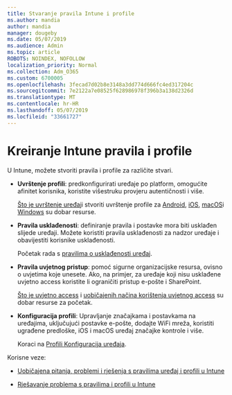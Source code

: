 ```yaml
---
title: Stvaranje pravila Intune i profile
ms.author: mandia
author: mandia
manager: dougeby
ms.date: 05/07/2019
ms.audience: Admin
ms.topic: article
ROBOTS: NOINDEX, NOFOLLOW
localization_priority: Normal
ms.collection: Adm_O365
ms.custom: 6700005
ms.openlocfilehash: 3fecad7d02b8e3148a3dd774d666fc4ed317204c
ms.sourcegitcommit: 7e2122a7e08525f628986978f396b3a138d2326d
ms.translationtype: MT
ms.contentlocale: hr-HR
ms.lasthandoff: 05/07/2019
ms.locfileid: "33661727"
---
```

# <a name="creating-intune-policy-and-profiles"></a>Kreiranje Intune pravila i profile

U Intune, možete stvoriti pravila i profile za različite stvari.

- **Uvrštenje profili**: predkonfigurirati uređaje po platform, omogućite afinitet korisnika, koristite višestruku provjeru autentičnosti i više. 

  [Što je uvrštenje uređaj](https://docs.microsoft.com/intune/device-enrollment)i stvoriti uvrštenje profile za [Android](https://docs.microsoft.com/intune/android-enroll), [iOS](https://docs.microsoft.com/intune/ios-enroll), [macOS](https://docs.microsoft.com/intune/macos-enroll)i [Windows](https://docs.microsoft.com/intune/windows-enrollment-methods) su dobar resurse.

- **Pravila usklađenosti**: definiranje pravila i postavke mora biti usklađen slijede uređaji. Možete koristiti pravila usklađenosti za nadzor uređaje i obavijestiti korisnike usklađenosti. 

  Početak rada s [pravilima o usklađenosti uređaj](https://docs.microsoft.com/intune/device-compliance-get-started).
- **Pravila uvjetnog pristup**: pomoć sigurne organizacijske resursa, ovisno o uvjetima koje unesete. Ako, na primjer, za uređaje koji nisu usklađene uvjetno access koristite li ograničiti pristup e-pošte i SharePoint.

  [Što je uvjetno access](https://docs.microsoft.com/intune/conditional-access) i [uobičajenih načina korištenja uvjetnog access](https://docs.microsoft.com/intune/conditional-access-intune-common-ways-use) su dobar resurse za početak.

- **Konfiguracija profili**: Upravljanje značajkama i postavkama na uređajima, uključujući postavke e-pošte, dodajte WiFi mreža, koristiti ugrađene predloške, iOS i macOS uređaj značajke kontrole i više. 

  Koraci na [Profili Konfiguracija uređaja](https://docs.microsoft.com/intune/device-profiles).

Korisne veze:

- [Uobičajena pitanja, problemi i rješenja s pravilima uređaj i profili u Intune](https://docs.microsoft.com/intune/device-profile-troubleshoot)

- [Rješavanje problema s pravilima i profili u Intune](https://docs.microsoft.com/intune/troubleshoot-policies-in-microsoft-intune)

